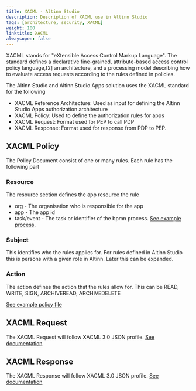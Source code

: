 ```yaml
---
title: XACML - Altinn Studio 
description: Description of XACML use in Altinn Studio
tags: [architecture, security, XACML]
weight: 100
linktitle: XACML
alwaysopen: false
---
```


XACML stands for "eXtensible Access Control Markup Language". 
The standard defines a declarative fine-grained, attribute-based access control policy language,[2] 
an architecture, and a processing model describing how to evaluate access requests according to the rules defined in policies.

The Altinn Studio and Altinn Studio Apps solution uses the XACML standard for the following

- XACML Reference Architecture: Used as input for defining the Altinn Studio Apps authorization architecture
- XACML Policy: Used to define the authorization rules for apps
- XACML Request: Format used for PEP to call PDP
- XACML Response: Format used for response from PDP to PEP.

## XACML Policy
The Policy Document consist of one or many rules. 
Each rule has the following part

### Resource
The resource section defines the app resource the rule
 - org - The organisation who is responsible for the app
 - app - The app id
 - task/event - The task or identifier of the bpmn process. [See example process](https://github.com/Altinn/altinn-studio/blob/master/src/AltinnCore/Templates/workflow.bpmn).

### Subject
This identifies who the rules applies for. For rules defined in Altinn Studio
this is persons with a given role in Altinn. Later this can be expanded. 

### Action
The action defines the action that the rules allow for.
This can be READ, WRITE, SIGN, ARCHIVEREAD, ARCHIVEDELETE 

[See example policy file](/architecture/security/authorization/altinn-studio-apps/AuthorizationRulesSample.xml)

## XACML Request
The XACML Request will follow XACML 3.0 JSON profile. [See documentation](http://docs.oasis-open.org/xacml/xacml-json-http/v1.0/xacml-json-http-v1.0.html)

## XACML Response
The XACML Response will follow XACML 3.0 JSON profile. [See documentation](http://docs.oasis-open.org/xacml/xacml-json-http/v1.0/xacml-json-http-v1.0.html)








